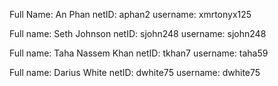 Full Name: An Phan
netID: aphan2
username: xmrtonyx125

Full name: Seth Johnson
netID: sjohn248
username: sjohn248

Full name: Taha Nassem Khan
netID: tkhan7
username: taha59

Full name: Darius White
netID: dwhite75
username: dwhite75
